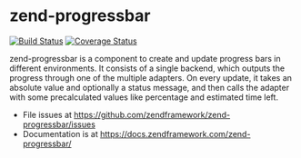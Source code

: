 # zend-progressbar

[![Build Status](https://secure.travis-ci.org/zendframework/zend-progressbar.svg?branch=master)](https://secure.travis-ci.org/zendframework/zend-progressbar)
[![Coverage Status](https://coveralls.io/repos/github/zendframework/zend-progressbar/badge.svg?branch=master)](https://coveralls.io/github/zendframework/zend-progressbar?branch=master)

zend-progressbar is a component to create and update progress bars in different
environments. It consists of a single backend, which outputs the progress through
one of the multiple adapters. On every update, it takes an absolute value and
optionally a status message, and then calls the adapter with some precalculated
values like percentage and estimated time left.

- File issues at https://github.com/zendframework/zend-progressbar/issues
- Documentation is at https://docs.zendframework.com/zend-progressbar/
